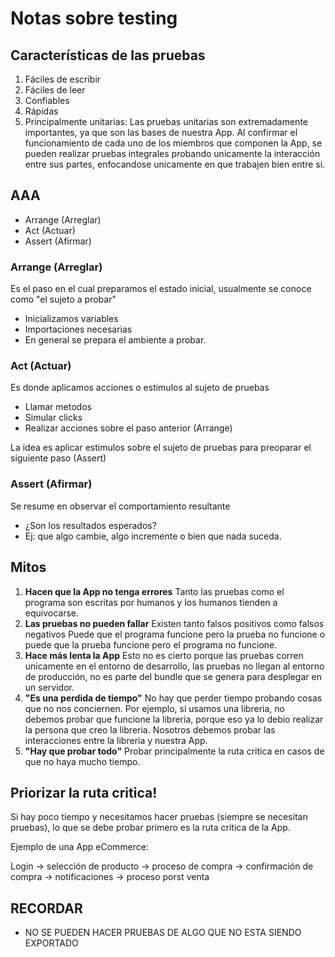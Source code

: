 # Notas sobre testing

## Características de las pruebas

1. Fáciles de escribir
2. Fáciles de leer
3. Confiables
4. Rápidas
5. Principalmente unitarias:
   Las pruebas unitarias son extremadamente importantes, ya que son las bases de nuestra App.
   Al confirmar el funcionamiento de cada uno de los miembros que componen la App, se pueden realizar pruebas integrales probando unicamente la interacción entre sus partes, enfocandose unicamente en que trabajen bien entre si.

## AAA

* Arrange 	(Arreglar)
* Act 		(Actuar)
* Assert 	(Afirmar)

### Arrange (Arreglar)

Es el paso en el cual preparamos el estado inicial, usualmente se conoce como "el sujeto a probar"

* Inicializamos variables
* Importaciones necesarias
* En general se prepara el ambiente a probar.

### Act (Actuar)

Es donde aplicamos acciones o estimulos al sujeto de pruebas

* Llamar metodos
* Simular clicks
* Realizar acciones sobre el paso anterior (Arrange)

La idea es aplicar estimulos sobre el sujeto de pruebas para preoparar el siguiente paso (Assert)

### Assert (Afirmar)

Se resume en observar el comportamiento resultante

* ¿Son los resultados esperados?
* Ej: que algo cambie, algo incremente o bien que nada suceda.

## Mitos

1. **Hacen que la App no tenga errores**
   Tanto las pruebas como el programa son escritas por humanos y los humanos tienden a equivocarse.
2. **Las pruebas no pueden fallar**
   Existen tanto falsos positivos como falsos negativos
   Puede que el programa funcione pero la prueba no funcione o puede que la prueba funcione pero el programa no funcione.
3. **Hace más lenta la App**
   Esto no es cierto porque las pruebas corren unicamente en el entorno de desarrollo, las pruebas no llegan al entorno de producción, no es parte del bundle que se genera para desplegar en un servidor.
4. **"Es una perdida de tiempo"**
   No hay que perder tiempo probando cosas que no nos conciernen.
   Por ejemplo, si usamos una libreria, no debemos probar que funcione la libreria, porque eso ya lo debio realizar la persona que creo la libreria. Nosotros debemos probar las interacciones entre la libreria y nuestra App.
5. **"Hay que probar todo"**
   Probar principalmente la ruta critica en casos de que no haya mucho tiempo.

## Priorizar la ruta critica!

Si hay poco tiempo y necesitamos hacer pruebas (siempre se necesitan pruebas), lo que se debe probar primero es la ruta critica de la App.

Ejemplo de una App eCommerce:

Login -> selección de producto -> proceso de compra -> confirmación de compra -> notificaciones -> proceso porst venta

## RECORDAR

* NO SE PUEDEN HACER PRUEBAS DE ALGO QUE NO ESTA SIENDO EXPORTADO

